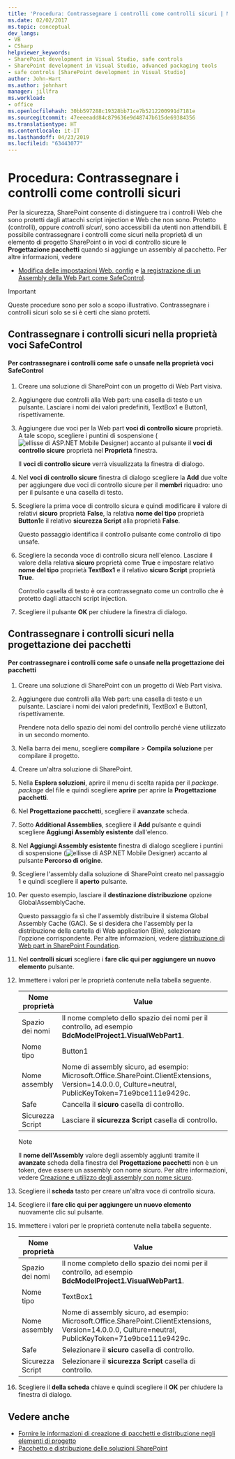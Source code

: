 ```yaml
---
title: 'Procedura: Contrassegnare i controlli come controlli sicuri | Microsoft Docs'
ms.date: 02/02/2017
ms.topic: conceptual
dev_langs:
- VB
- CSharp
helpviewer_keywords:
- SharePoint development in Visual Studio, safe controls
- SharePoint development in Visual Studio, advanced packaging tools
- safe controls [SharePoint development in Visual Studio]
author: John-Hart
ms.author: johnhart
manager: jillfra
ms.workload:
- office
ms.openlocfilehash: 30bb597288c19328bb71ce7b5212200991d7181e
ms.sourcegitcommit: 47eeeeadd84c879636e9d48747b615de69384356
ms.translationtype: HT
ms.contentlocale: it-IT
ms.lasthandoff: 04/23/2019
ms.locfileid: "63443077"
---
```

# <a name="how-to-mark-controls-as-safe-controls"></a>Procedura: Contrassegnare i controlli come controlli sicuri
  Per la sicurezza, SharePoint consente di distinguere tra i controlli Web che sono protetti dagli attacchi script injection e Web che non sono. Protetto (controlli), oppure *controlli sicuri*, sono accessibili da utenti non attendibili. È possibile contrassegnare i controlli come sicuri nella proprietà di un elemento di progetto SharePoint o in voci di controllo sicure le **Progettazione pacchetti** quando si aggiunge un assembly al pacchetto. Per altre informazioni, vedere

- [Modifica delle impostazioni Web. config](http://go.microsoft.com/fwlink/?LinkId=178965) e [la registrazione di un Assembly della Web Part come SafeControl](http://go.microsoft.com/fwlink/?LinkId=171013).

> [!IMPORTANT]
> Queste procedure sono per solo a scopo illustrativo. Contrassegnare i controlli sicuri solo se si è certi che siano protetti.

## <a name="marking-safe-controls-in-the-safe-control-entries-property"></a>Contrassegnare i controlli sicuri nella proprietà voci SafeControl

#### <a name="to-mark-controls-as-safe-or-unsafe-in-the-safe-control-entries-property"></a>Per contrassegnare i controlli come safe o unsafe nella proprietà voci SafeControl

1. Creare una soluzione di SharePoint con un progetto di Web Part visiva.

2. Aggiungere due controlli alla Web part: una casella di testo e un pulsante. Lasciare i nomi dei valori predefiniti, TextBox1 e Button1, rispettivamente.

3. Aggiungere due voci per la Web part **voci di controllo sicure** proprietà. A tale scopo, scegliere i puntini di sospensione (![ellisse di ASP.NET Mobile Designer](../sharepoint/media/mwellipsis.gif "ellisse di ASP.NET Mobile Designer")) accanto al pulsante il **voci di controllo sicure** proprietà nel  **Proprietà** finestra.

     Il **voci di controllo sicure** verrà visualizzata la finestra di dialogo.

4. Nel **voci di controllo sicure** finestra di dialogo scegliere la **Add** due volte per aggiungere due voci di controllo sicure per il **membri** riquadro: uno per il pulsante e una casella di testo.

5. Scegliere la prima voce di controllo sicura e quindi modificare il valore di relativi **sicuro** proprietà **False**, la relativa **nome del tipo** proprietà **Button1**e il relativo **sicurezza Script** alla proprietà **False**.

     Questo passaggio identifica il controllo pulsante come controllo di tipo unsafe.

6. Scegliere la seconda voce di controllo sicura nell'elenco. Lasciare il valore della relativa **sicuro** proprietà come **True** e impostare relativo **nome del tipo** proprietà **TextBox1** e il relativo **sicuro Script** proprietà **True**.

     Controllo casella di testo è ora contrassegnato come un controllo che è protetto dagli attacchi script injection.

7. Scegliere il pulsante **OK** per chiudere la finestra di dialogo.

## <a name="marking-safe-controls-in-the-package-designer"></a>Contrassegnare i controlli sicuri nella progettazione dei pacchetti

#### <a name="to-mark-controls-as-safe-or-unsafe-in-the-package-designer"></a>Per contrassegnare i controlli come safe o unsafe nella progettazione dei pacchetti

1. Creare una soluzione di SharePoint con un progetto di Web Part visiva.

2. Aggiungere due controlli alla Web part: una casella di testo e un pulsante. Lasciare i nomi dei valori predefiniti, TextBox1 e Button1, rispettivamente.

     Prendere nota dello spazio dei nomi del controllo perché viene utilizzato in un secondo momento.

3. Nella barra dei menu, scegliere **compilare** > **Compila soluzione** per compilare il progetto.

4. Creare un'altra soluzione di SharePoint.

5. Nella **Esplora soluzioni**, aprire il menu di scelta rapida per il *package. package* del file e quindi scegliere **aprire** per aprire la **Progettazione pacchetti**.

6. Nel **Progettazione pacchetti**, scegliere il **avanzate** scheda.

7. Sotto **Additional Assemblies**, scegliere il **Add** pulsante e quindi scegliere **Aggiungi Assembly esistente** dall'elenco.

8. Nel **Aggiungi Assembly esistente** finestra di dialogo scegliere i puntini di sospensione (![ellisse di ASP.NET Mobile Designer](../sharepoint/media/mwellipsis.gif "ellisse di ASP.NET Mobile Designer")) accanto al pulsante  **Percorso di origine**.

9. Scegliere l'assembly dalla soluzione di SharePoint creato nel passaggio 1 e quindi scegliere il **aperto** pulsante.

10. Per questo esempio, lasciare il **destinazione distribuzione** opzione GlobalAssemblyCache.

     Questo passaggio fa sì che l'assembly distribuire il sistema Global Assembly Cache (GAC). Se si desidera che l'assembly per la distribuzione della cartella di Web application (Bin), selezionare l'opzione corrispondente. Per altre informazioni, vedere [distribuzione di Web part in SharePoint Foundation](http://go.microsoft.com/fwlink/?LinkId=177509).

11. Nel **controlli sicuri** scegliere i **fare clic qui per aggiungere un nuovo elemento** pulsante.

12. Immettere i valori per le proprietà contenute nella tabella seguente.

    |Nome proprietà|Value|
    |-------------------|-----------|
    |Spazio dei nomi|Il nome completo dello spazio dei nomi per il controllo, ad esempio **BdcModelProject1.VisualWebPart1**.|
    |Nome tipo|Button1|
    |Nome assembly|Nome di assembly sicuro, ad esempio: Microsoft.Office.SharePoint.ClientExtensions, Version=14.0.0.0, Culture=neutral, PublicKeyToken=71e9bce111e9429c.|
    |Safe|Cancella il **sicuro** casella di controllo.|
    |Sicurezza Script|Lasciare il **sicurezza Script** casella di controllo.|

    > [!NOTE]
    > Il **nome dell'Assembly** valore degli assembly aggiunti tramite il **avanzate** scheda della finestra del **Progettazione pacchetti** non è un token, deve essere un assembly con nome sicuro. Per altre informazioni, vedere [Creazione e utilizzo degli assembly con nome sicuro](http://go.microsoft.com/fwlink/?LinkId=177513).

13. Scegliere il **scheda** tasto per creare un'altra voce di controllo sicura.

14. Scegliere il **fare clic qui per aggiungere un nuovo elemento** nuovamente clic sul pulsante.

15. Immettere i valori per le proprietà contenute nella tabella seguente.

    |Nome proprietà|Value|
    |-------------------|-----------|
    |Spazio dei nomi|Il nome completo dello spazio dei nomi per il controllo, ad esempio **BdcModelProject1.VisualWebPart1**.|
    |Nome tipo|TextBox1|
    |Nome assembly|Nome di assembly sicuro, ad esempio: Microsoft.Office.SharePoint.ClientExtensions, Version=14.0.0.0, Culture=neutral, PublicKeyToken=71e9bce111e9429c.|
    |Safe|Selezionare il **sicuro** casella di controllo.|
    |Sicurezza Script|Selezionare il **sicurezza Script** casella di controllo.|

16. Scegliere il **della scheda** chiave e quindi scegliere il **OK** per chiudere la finestra di dialogo.

## <a name="see-also"></a>Vedere anche
- [Fornire le informazioni di creazione di pacchetti e distribuzione negli elementi di progetto](../sharepoint/providing-packaging-and-deployment-information-in-project-items.md)
- [Pacchetto e distribuzione delle soluzioni SharePoint](../sharepoint/packaging-and-deploying-sharepoint-solutions.md)

